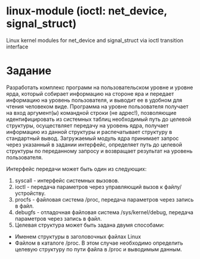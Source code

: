 # linux-module (ioctl: net_device, signal_struct)
Linux kernel modules for net_device and signal_struct via ioctl transition interface

# Задание
Разработать комплекс программ на пользовательском уровне и уровне ярда, который собирает информацию на стороне яра и передает информацию на уровень пользователя, и выводит ее в удобном для чтения человеком виде. Программа на уровне пользователя получает на вход аргумент(ы) командной строки (не адрес!), позволяющие идентифицировать из системных таблиц необходимый путь до целевой структуры, осуществляет передачу на уровень ядра, получает информацию из данной структуры и распечатывает структуру в стандартный вывод. Загружаемый модуль ядра принимает запрос через указанный в задании интерфейс, определяет путь до целевой структуры по переданному запросу и возвращает результат на уровень пользователя.

Интерфейс передачи может быть один из следующих:

1. syscall - интерфейс системных вызовов.
2. ioctl - передача параметров через управляющий вызов к файлу/устройству.
3. procfs - файловая система /proc, передача параметров через запись в файл.
4. debugfs - отладочная файловая система /sys/kernel/debug, передача параметров через запись в файл.
5. Целевая структура может быть задана двумя способами:
* Именем структуры в заголовочных файлах Linux
* Файлом в каталоге /proc. В этом случае необходимо определить целевую структуру по пути файла в /proc и выводимым данным.

